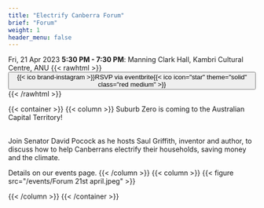 ```yaml
---
title: "Electrify Canberra Forum"
brief: "Forum"
weight: 1
header_menu: false
--- 
```


Fri, 21 Apr 2023 **5:30 PM - 7:30 PM**: Manning Clark Hall, Kambri Cultural Centre, ANU {{< rawhtml >}} 
<a href="https://www.eventbrite.com.au/e/suburb-zero-act-launch-tickets-601031119257"><button  > {{< ico brand-instagram >}}RSVP via eventbrite{{< ico icon="star" theme="solid" class="red medium" >}}</button></a>
 {{< /rawhtml >}}
 
 {{< container >}}
{{< column >}}
Suburb Zero is coming to the Australian Capital Territory! <br><br>
 
Join Senator David Pocock  as he hosts Saul Griffith, inventor and author, to discuss how to help Canberrans electrify their households, saving money and the climate.

Details on our events page.
{{< /column >}}
{{< column >}}
{{< figure src="/events/Forum 21st april.jpeg"   >}}
 
{{< /column >}}
{{< /container >}}
  
 